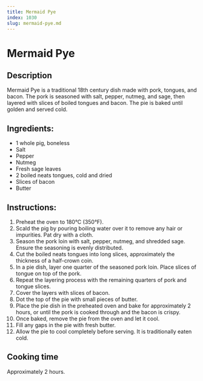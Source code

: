 ```yaml
---
title: Mermaid Pye
index: 1030
slug: mermaid-pye.md
---
```


# Mermaid Pye

## Description
Mermaid Pye is a traditional 18th century dish made with pork, tongues, and bacon. The pork is seasoned with salt, pepper, nutmeg, and sage, then layered with slices of boiled tongues and bacon. The pie is baked until golden and served cold.

## Ingredients:
- 1 whole pig, boneless
- Salt
- Pepper
- Nutmeg
- Fresh sage leaves
- 2 boiled neats tongues, cold and dried
- Slices of bacon
- Butter

## Instructions:
1. Preheat the oven to 180°C (350°F).
2. Scald the pig by pouring boiling water over it to remove any hair or impurities. Pat dry with a cloth.
3. Season the pork loin with salt, pepper, nutmeg, and shredded sage. Ensure the seasoning is evenly distributed.
4. Cut the boiled neats tongues into long slices, approximately the thickness of a half-crown coin.
5. In a pie dish, layer one quarter of the seasoned pork loin. Place slices of tongue on top of the pork.
6. Repeat the layering process with the remaining quarters of pork and tongue slices.
7. Cover the layers with slices of bacon.
8. Dot the top of the pie with small pieces of butter.
9. Place the pie dish in the preheated oven and bake for approximately 2 hours, or until the pork is cooked through and the bacon is crispy.
10. Once baked, remove the pie from the oven and let it cool.
11. Fill any gaps in the pie with fresh butter.
12. Allow the pie to cool completely before serving. It is traditionally eaten cold.

## Cooking time
Approximately 2 hours.
